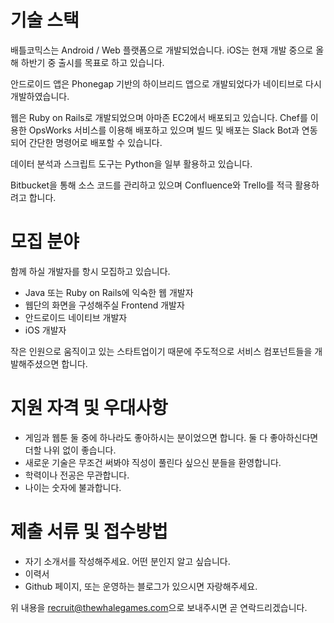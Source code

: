# 기술 스택

배틀코믹스는 Android / Web 플랫폼으로 개발되었습니다.
iOS는 현재 개발 중으로 올해 하반기 중 출시를 목표로 하고 있습니다.

안드로이드 앱은 Phonegap 기반의 하이브리드 앱으로 개발되었다가 네이티브로 다시
개발하였습니다.

웹은 Ruby on Rails로 개발되었으며 아마존 EC2에서 배포되고 있습니다. Chef를
이용한 OpsWorks 서비스를 이용해 배포하고 있으며 빌드 및 배포는 Slack Bot과
연동되어 간단한 명령어로 배포할 수 있습니다.

데이터 분석과 스크립트 도구는 Python을 일부 활용하고 있습니다.

Bitbucket을 통해 소스 코드를 관리하고 있으며 Confluence와 Trello를 적극
활용하려고 합니다.

# 모집 분야

함께 하실 개발자를 항시 모집하고 있습니다.

- Java 또는 Ruby on Rails에 익숙한 웹 개발자
- 웹단의 화면을 구성해주실 Frontend 개발자
- 안드로이드 네이티브 개발자
- iOS 개발자

작은 인원으로 움직이고 있는 스타트업이기 때문에 주도적으로 서비스 컴포넌트들을
개발해주셨으면 합니다.

# 지원 자격 및 우대사항

- 게임과 웹툰 둘 중에 하나라도 좋아하시는 분이었으면 합니다. 둘 다 좋아하신다면
  더할 나위 없이 좋습니다.
- 새로운 기술은 무조건 써봐야 직성이 풀린다 싶으신 분들을 환영합니다.
- 학력이나 전공은 무관합니다.
- 나이는 숫자에 불과합니다.

# 제출 서류 및 접수방법

- 자기 소개서를 작성해주세요. 어떤 분인지 알고 싶습니다.
- 이력서
- Github 페이지, 또는 운영하는 블로그가 있으시면 자랑해주세요.

위 내용을 [recruit@thewhalegames.com](mailto:recruit@thewhalegames.com)으로
보내주시면 곧 연락드리겠습니다.


